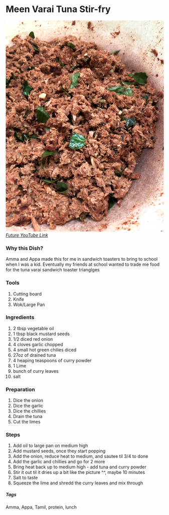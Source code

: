 # Meen Varai Tuna Stir-fry
![Images](../images/meen-varai-tuna-stirfry.jpg)
[*Future YouTube Link*]()

### Why this Dish?
Amma and Appa made this for me in sandwich toasters to bring to school when I was a kid. Eventually my friends at school wanted to trade me food for the tuna varai sandwich toaster trianglges

### Tools
1. Cutting board
1. Knife
1. Wok/Large Pan

### Ingredients
1. 2 tbsp vegetable oil
1. 1 tbsp black mustard seeds
1. 1/2 diced red onion
1. 4 cloves garlic chopped
1. 4 small hot green chilies diced
1. 27oz of drained tuna
1. 4 heaping teaspoons of curry powder
1. 1 Lime
1. bunch of curry leaves
1. salt

### Preparation
1. Dice the onion
1. Dice the garlic
1. Dice the chillies
1. Drain the tuna
1. Cut the limes

### Steps
1. Add oil to large pan on medium high
1. Add mustard seeds, once they start popping
1. Add the onion, reduce heat to medium, and sautee til 3/4 to done
1. Add the garlic and chillies and go for 2 more
1. Bring heat back up to medium high - add tuna and curry powder 
1. Stir it out til it dries up a bit like the picture ^^, maybe 10 minutes
1. Salt to taste
1. Squeeze the lime and shredd the curry leaves and mix through

##### Tags
Amma, Appa, Tamil, protein, lunch